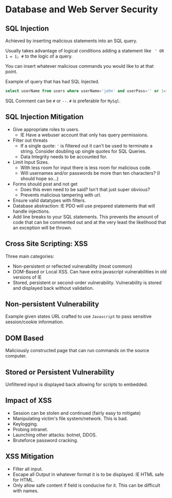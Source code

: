 # Database and Web Server Security

## SQL Injection
Achieved by inserting malicious statements into an SQL query.

Usually takes advantage of logical conditions adding a statement like ` ' OR 1 = 1; #` to the logic of a query.

You can insert whatever malicious commands you would like to at that point.

Example of query that has had SQL Injected.

```SQL
select userName from users where userName='john' and userPass='' or 1=1 #'
```

SQL Comment can be `#` or `--`. `#` is preferable for `MySql`.

## SQL Injection Mitigation
* Give appropriate roles to users.
  * IE Have a webuser account that only has query permissions.
* Filter out threats
  * If a single quote: `'` is filtered out it can't be used to terminate a string. Consider doubling up single quotes for SQL Queries.
  * Data Integrity needs to be accounted for.
* Limit Input Sizes.
  * With less room for input there is less room for malicious code.
  *  Will usernames and/or passwords be more than ten characters? (I should hope so...)
* Forms should post and not get
  * Does this even need to be said? Isn't that just super obvious?
  * Prevents malicious tampering with url.
* Ensure valid datatypes with filters.
* Database abstraction: IE PDO will use prepared statements that will handle injections.
* Add line breaks to your SQL statements. This prevents the amount of code that can be commented out and at the very least the likelihood that an exception will be thrown.

## Cross Site Scripting: XSS
Three main categories:
* Non-persistent or reflected vulnerability (most common)
* DOM-Based or Local XSS. Can have extra javascript vulnerabilities in old versions of IE
* Stored, persistent or second-order vulnerability. Vulnerability is stored and displayed back without validation.

## Non-persistent Vulnerability

Example given states URL crafted to use `Javascript` to pass sensitive session/cookie information.

## DOM Based

Maliciously constructed page that can run commands on the source computer.

## Stored or Persistent Vulnerability

Unfiltered input is displayed back allowing for scripts to embedded.

## Impact of XSS
* Session can be stolen and continued (fairly easy to mitigate)
* Manipulating victim's file system/network. This is bad.
* Keylogging.
* Probing intranet.
* Launching other attacks: botnet, DDOS.
* Bruteforce password cracking.

## XSS Mitigation
* Filter all input.
* Escape all Output in whatever format it is to be displayed. IE HTML safe for HTML.
* Only allow safe content if field is conducive for it. This can be difficult with names.
